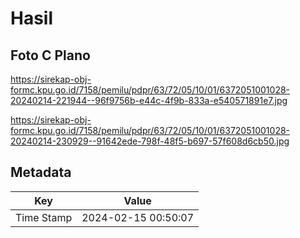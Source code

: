 # Hasil

## Foto C Plano

https://sirekap-obj-formc.kpu.go.id/7158/pemilu/pdpr/63/72/05/10/01/6372051001028-20240214-221944--96f9756b-e44c-4f9b-833a-e540571891e7.jpg

https://sirekap-obj-formc.kpu.go.id/7158/pemilu/pdpr/63/72/05/10/01/6372051001028-20240214-230929--91642ede-798f-48f5-b697-57f608d6cb50.jpg


## Metadata

| Key        | Value               |
| ---------- | ------------------- |
| Time Stamp | 2024-02-15 00:50:07 |



